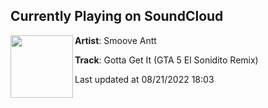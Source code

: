 ## Currently Playing on SoundCloud

[<img align="left" width="100" src="https://i1.sndcdn.com/artworks-vS4RuPG8uSzmgmeq-eXXyBA-t500x500.jpg">](https://soundcloud.com/smoove_antt/gotta-get-it-el-sonidito-remix?in=smoove_antt/sets/wild-world)

**Artist**: Smoove Antt 

**Track**: Gotta Get It (GTA 5 El Sonidito Remix)

Last updated at 08/21/2022 18:03
